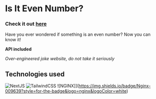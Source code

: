 # Is It Even Number?

### Check it out <a href="https://www.tosterabgx.me" target="_blank">here</a>

Have you ever wondered if something is an even number? Now you can know it!

**API included**

*Over-engineered joke website, do not take it seriously*

## Technologies used
![NextJS](https://img.shields.io/badge/next%20js-000000?style=for-the-badge&logo=nextdotjs&logoColor=white)
![TailwindCSS](https://img.shields.io/badge/Tailwind_CSS-38B2AC?style=for-the-badge&logo=tailwind-css&logoColor=white)
![NGINX]](https://img.shields.io/badge/Nginx-009639?style=for-the-badge&logo=nginx&logoColor=white)
